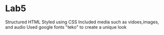 # Lab5
Structured HTML
Styled using CSS 
Included media such as vidoes,images, and audio
Used google fonts "teko" to create a unique look